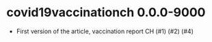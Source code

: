 # covid19vaccinationch 0.0.0-9000

* First version of the article, vaccination report CH (#1) (#2) (#4)
